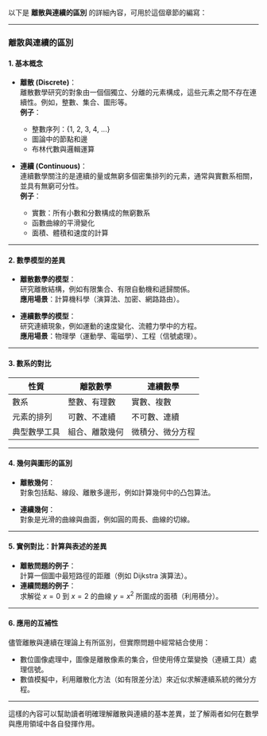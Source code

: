 以下是 **離散與連續的區別** 的詳細內容，可用於這個章節的編寫：  

---

### **離散與連續的區別**  

#### **1. 基本概念**  
- **離散 (Discrete)**：  
  離散數學研究的對象由一個個獨立、分離的元素構成，這些元素之間不存在連續性。例如，整數、集合、圖形等。  
  **例子**：  
  - 整數序列：\{1, 2, 3, 4, ...\}  
  - 圖論中的節點和邊  
  - 布林代數與邏輯運算  

- **連續 (Continuous)**：  
  連續數學關注的是連續的量或無窮多個密集排列的元素，通常與實數系相關，並具有無窮可分性。  
  **例子**：  
  - 實數：所有小數和分數構成的無窮數系  
  - 函數曲線的平滑變化  
  - 面積、體積和速度的計算  

---

#### **2. 數學模型的差異**  
- **離散數學的模型**：  
  研究離散結構，例如有限集合、有限自動機和遞歸關係。  
  **應用場景**：計算機科學（演算法、加密、網路路由）。  

- **連續數學的模型**：  
  研究連續現象，例如運動的速度變化、流體力學中的方程。  
  **應用場景**：物理學（運動學、電磁學）、工程（信號處理）。  

---

#### **3. 數系的對比**  
| **性質**            | **離散數學**         | **連續數學**           |  
|---------------------|---------------------|-----------------------|  
| 數系               | 整數、有理數         | 實數、複數            |  
| 元素的排列         | 可數、不連續         | 不可數、連續          |  
| 典型數學工具       | 組合、離散幾何       | 微積分、微分方程      |  

---

#### **4. 幾何與圖形的區別**  
- **離散幾何**：  
  對象包括點、線段、離散多邊形，例如計算幾何中的凸包算法。  

- **連續幾何**：  
  對象是光滑的曲線與曲面，例如圓的周長、曲線的切線。  

---

#### **5. 實例對比：計算與表述的差異**  
- **離散問題的例子**：  
  計算一個圖中最短路徑的距離（例如 Dijkstra 演算法）。  
- **連續問題的例子**：  
  求解從  $`x=0`$  到  $`x=2`$  的曲線  $`y=x^2`$  所圍成的面積（利用積分）。  

---

#### **6. 應用的互補性**  
儘管離散與連續在理論上有所區別，但實際問題中經常結合使用：  
- 數位圖像處理中，圖像是離散像素的集合，但使用傅立葉變換（連續工具）處理信號。  
- 數值模擬中，利用離散化方法（如有限差分法）來近似求解連續系統的微分方程。  

---

這樣的內容可以幫助讀者明確理解離散與連續的基本差異，並了解兩者如何在數學與應用領域中各自發揮作用。